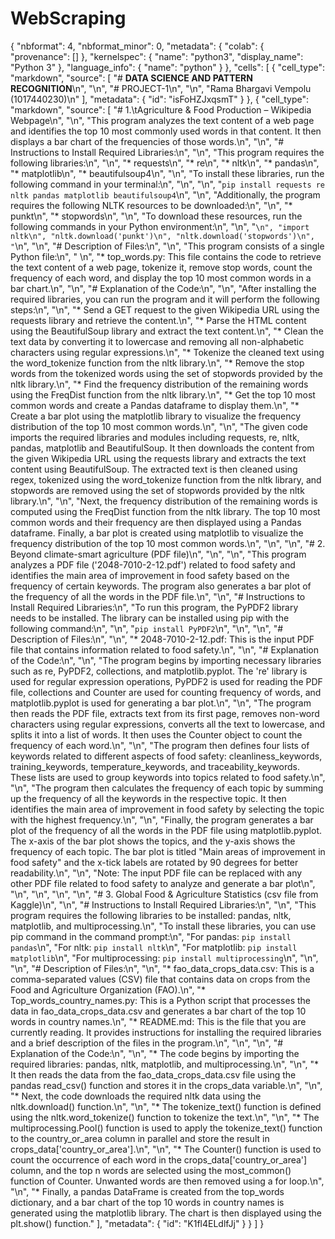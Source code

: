 # WebScraping
{
  "nbformat": 4,
  "nbformat_minor": 0,
  "metadata": {
    "colab": {
      "provenance": []
    },
    "kernelspec": {
      "name": "python3",
      "display_name": "Python 3"
    },
    "language_info": {
      "name": "python"
    }
  },
  "cells": [
    {
      "cell_type": "markdown",
      "source": [
        "# **DATA SCIENCE AND PATTERN RECOGNITION**\n",
        "\n",
        "# PROJECT-1\n",
        "\n",
        "Rama Bhargavi Vempolu (1017440230)\n"
      ],
      "metadata": {
        "id": "isFoHZJxqsmT"
      }
    },
    {
      "cell_type": "markdown",
      "source": [
        "# 1.\tAgriculture & Food Production – Wikipedia Webpage\n",
        "\n",
        "This program analyzes the text content of a web page and identifies the top 10 most commonly used words in that content. It then displays a bar chart of the frequencies of those words.\n",
        "\n",
        "# Instructions to Install Required Libraries:\n",
        "\n",
        "This program requires the following libraries:\n",
        "\n",
        "* requests\n",
        "* re\n",
        "* nltk\n",
        "* pandas\n",
        "* matplotlib\n",
        "* beautifulsoup4\n",
        "\n",
        "To install these libraries, run the following command in your terminal:\n",
        "\n",
        "\n",
        "`pip install requests re nltk pandas matplotlib beautifulsoup4`\n",
        "\n",
        "Additionally, the program requires the following NLTK resources to be downloaded:\n",
        "\n",
        "* punkt\n",
        "* stopwords\n",
        "\n",
        "To download these resources, run the following commands in your Python environment:\n",
        "\n",
        "```\n",
        "import nltk\n",
        "nltk.download('punkt')\n",
        "nltk.download('stopwords')\n",
        "```\n",
        "\n",
        "# Description of Files:\n",
        "\n",
        "This program consists of a single Python file:\n",
        " \n",
        "* top_words.py: This file contains the code to retrieve the text content of a web page, tokenize it, remove stop words, count the frequency of each word, and display the top 10 most common words in a bar chart.\n",
        "\n",
        "# Explanation of the Code:\n",
        "\n",
        "After installing the required libraries, you can run the program and it will perform the following steps:\n",
        "\n",
        "* Send a GET request to the given Wikipedia URL using the requests library and retrieve the content.\n",
        "* Parse the HTML content using the BeautifulSoup library and extract the text content.\n",
        "* Clean the text data by converting it to lowercase and removing all non-alphabetic characters using regular expressions.\n",
        "* Tokenize the cleaned text using the word_tokenize function from the nltk library.\n",
        "* Remove the stop words from the tokenized words using the set of stopwords provided by the nltk library.\n",
        "* Find the frequency distribution of the remaining words using the FreqDist function from the nltk library.\n",
        "* Get the top 10 most common words and create a Pandas dataframe to display them.\n",
        "* Create a bar plot using the matplotlib library to visualize the frequency distribution of the top 10 most common words.\n",
        "\n",
        "The given code imports the required libraries and modules including requests, re, nltk, pandas, matplotlib and BeautifulSoup. It then downloads the content from the given Wikipedia URL using the requests library and extracts the text content using BeautifulSoup. The extracted text is then cleaned using regex, tokenized using the word_tokenize function from the nltk library, and stopwords are removed using the set of stopwords provided by the nltk library.\n",
        "\n",
        "Next, the frequency distribution of the remaining words is computed using the FreqDist function from the nltk library. The top 10 most common words and their frequency are then displayed using a Pandas dataframe. Finally, a bar plot is created using matplotlib to visualize the frequency distribution of the top 10 most common words.\n",
        "\n",
        "\n",
        "# 2. Beyond climate-smart agriculture (PDF file)\n",
        "\n",
        "\n",
        "This program analyzes a PDF file ('2048-7010-2-12.pdf') related to food safety and identifies the main area of improvement in food safety based on the frequency of certain keywords. The program also generates a bar plot of the frequency of all the words in the PDF file.\n",
        "\n",
        "# Instructions to Install Required Libraries:\n",
        "To run this program, the PyPDF2 library needs to be installed. The library can be installed using pip with the following command:\n",
        "\n",
        "`pip install PyPDF2`\n",
        "\n",
        "\n",
        "# Description of Files:\n",
        "\n",
        "* 2048-7010-2-12.pdf: This is the input PDF file that contains information related to food safety.\n",
        "\n",
        "# Explanation of the Code:\n",
        "\n",
        "The program begins by importing necessary libraries such as re, PyPDF2, collections, and matplotlib.pyplot. The 're' library is used for regular expression operations, PyPDF2 is used for reading the PDF file, collections and Counter are used for counting frequency of words, and matplotlib.pyplot is used for generating a bar plot.\n",
        "\n",
        "The program then reads the PDF file, extracts text from its first page, removes non-word characters using regular expressions, converts all the text to lowercase, and splits it into a list of words. It then uses the Counter object to count the frequency of each word.\n",
        "\n",
        "The program then defines four lists of keywords related to different aspects of food safety: cleanliness_keywords, training_keywords, temperature_keywords, and traceability_keywords. These lists are used to group keywords into topics related to food safety.\n",
        "\n",
        "The program then calculates the frequency of each topic by summing up the frequency of all the keywords in the respective topic. It then identifies the main area of improvement in food safety by selecting the topic with the highest frequency.\n",
        "\n",
        "Finally, the program generates a bar plot of the frequency of all the words in the PDF file using matplotlib.pyplot. The x-axis of the bar plot shows the topics, and the y-axis shows the frequency of each topic. The bar plot is titled \"Main areas of improvement in food safety\" and the x-tick labels are rotated by 90 degrees for better readability.\n",
        "\n",
        "Note: The input PDF file can be replaced with any other PDF file related to food safety to analyze and generate a bar plot\n",
        "\n",
        "\n",
        "\n",
        "\n",
        "# 3. Global Food & Agriculture Statistics (csv file from Kaggle)\n",
        "\n",
        "# Instructions to Install Required Libraries:\n",
        "\n",
        "This program requires the following libraries to be installed: pandas, nltk, matplotlib, and multiprocessing.\n",
        "To install these libraries, you can use pip command in the command prompt:\n",
        "For pandas: `pip install pandas`\n",
        "For nltk: `pip install nltk`\n",
        "For matplotlib: `pip install matplotlib`\n",
        "For multiprocessing: `pip install multiprocessing`\n",
        "\n",
        "\n",
        "# Description of Files:\n",
        "\n",
        "* fao_data_crops_data.csv: This is a comma-separated values (CSV) file that contains data on crops from the Food and Agriculture Organization (FAO).\n",
        "* Top_words_country_names.py: This is a Python script that processes the data in fao_data_crops_data.csv and generates a bar chart of the top 10 words in country names.\n",
        "* README.md: This is the file that you are currently reading. It provides instructions for installing the required libraries and a brief description of the files in the program.\n",
        "\n",
        "\n",
        "# Explanation of the Code:\n",
        "\n",
        "* The code begins by importing the required libraries: pandas, nltk, matplotlib, and multiprocessing.\n",
        "\n",
        "* It then reads the data from the fao_data_crops_data.csv file using the pandas read_csv() function and stores it in the crops_data variable.\n",
        "\n",
        "* Next, the code downloads the required nltk data using the nltk.download() function.\n",
        "\n",
        "* The tokenize_text() function is defined using the nltk.word_tokenize() function to tokenize the text.\n",
        "\n",
        "* The multiprocessing.Pool() function is used to apply the tokenize_text() function to the country_or_area column in parallel and store the result in crops_data['country_or_area'].\n",
        "\n",
        "* The Counter() function is used to count the occurrence of each word in the crops_data['country_or_area'] column, and the top n words are selected using the most_common() function of Counter. Unwanted words are then removed using a for loop.\n",
        "\n",
        "* Finally, a pandas DataFrame is created from the top_words dictionary, and a bar chart of the top 10 words in country names is generated using the matplotlib library. The chart is then displayed using the plt.show() function."
      ],
      "metadata": {
        "id": "K1fl4ELdlfJj"
      }
    }
  ]
}
